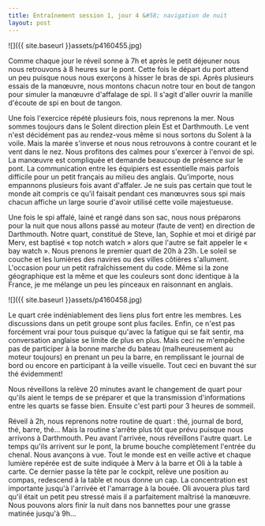 ```yaml
---
title: Entraînement session 1, jour 4 &#58; navigation de nuit
layout: post
---
```


![]({{ site.baseurl }}assets/p4160455.jpg)

Comme chaque jour le réveil sonne à 7h et après le petit déjeuner nous nous retrouvons à 8 heures sur le pont. Cette fois le départ du port attend un peu puisque nous nous exerçons à hisser le bras de spi. Après plusieurs essais de la manœuvre, nous montons chacun notre tour en bout de tangon pour simuler la manœuvre d'affalage de spi. Il s'agit d'aller ouvrir la manille d'écoute de spi en bout de tangon.

Une fois l'exercice répété plusieurs fois, nous reprenons la mer. Nous sommes toujours dans le Solent direction plein Est et Darthmouth. Le vent n'est décidément pas au rendez-vous même si nous sortons du Solent à la voile. Mais la marée s'inverse et nous nous retrouvons à contre courant et le vent dans le nez. Nous profitons des calmes pour s'exercer à l'envoi de spi. La manœuvre est compliquée et demande beaucoup de présence sur le pont. La communication entre les équipiers est essentielle mais parfois difficile pour un petit français au milieu des anglais. Qu'importe, nous empannons plusieurs fois avant d'affaler. Je ne suis pas certain que tout le monde ait compris ce qu'il faisait pendant ces manœuvres sous spi mais chacun affiche un large sourie d'avoir utilisé cette voile majestueuse.

Une fois le spi affalé, lainé et rangé dans son sac, nous nous préparons pour la nuit que nous allons passé au moteur (faute de vent) en direction de Darthmouth. Notre quart, constitué de Steve, Ian, Sophie et moi et dirigé par Merv, est baptisé « top notch watch » alors que l'autre se fait appeler le « bay watch ». Nous prenons le premier quart de 20h à 23h. Le soleil se couche et les lumières des navires ou des villes côtières s'allument. L'occasion pour un petit rafraîchissement du code. Même si la zone géographique est la même et que les couleurs sont donc identique à la France, je me mélange un peu les pinceaux en raisonnant en anglais.

![]({{ site.baseurl }}assets/p4160458.jpg)

Le quart crée indéniablement des liens plus fort entre les membres. Les discussions dans un petit groupe sont plus faciles. Enfin, ce n'est pas forcément vrai pour tous puisque qu'avec la fatigue qui se fait sentir, ma conversation anglaise se limite de plus en plus. Mais ceci ne m'empêche pas de participer à la bonne marche du bateau (malheureusement au moteur toujours) en prenant un peu la barre, en remplissant le journal de bord ou encore en participant à la veille visuelle. Tout ceci en buvant thé sur thé évidemment!

Nous réveillons la relève 20 minutes avant le changement de quart pour qu'ils aient le temps de se préparer et que la transmission d'informations entre les quarts se fasse bien. Ensuite c'est parti pour 3 heures de sommeil.

Réveil à 2h, nous reprenons notre routine de quart : thé, journal de bord, thé, barre, thé... Mais la routine s'arrête plus tôt que prévu puisque nous arrivons à Darthmouth. Peu avant l'arrivée, nous réveillons l'autre quart. Le temps qu'ils arrivent sur le pont, la brume bouche complètement l'entrée du chenal. Nous avançons à vue. Tout le monde est en veille active et chaque lumière repérée est de suite indiquée à Merv à la barre et Oli à la table à carte. Ce dernier passe la tête par le cockpit, relève une position au compas, redescend à la table et nous donne un cap. La concentration est importante jusqu'à l'arrivée et l'amarrage à la bouée. Oli avouera plus tard qu'il était un petit peu stressé mais il a parfaitement maîtrisé la manœuvre. Nous pouvons alors finir la nuit dans nos bannettes pour une grasse matinée jusqu'à 9h...
